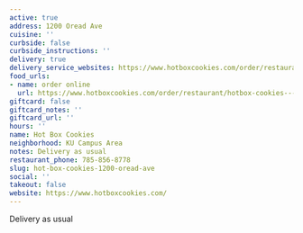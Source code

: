 ```yaml
---
active: true
address: 1200 Oread Ave
cuisine: ''
curbside: false
curbside_instructions: ''
delivery: true
delivery_service_websites: https://www.hotboxcookies.com/order/restaurant/hotbox-cookies---oread-avenue-menu/18175
food_urls:
- name: order online
  url: https://www.hotboxcookies.com/order/restaurant/hotbox-cookies---oread-avenue-menu/18175
giftcard: false
giftcard_notes: ''
giftcard_url: ''
hours: ''
name: Hot Box Cookies
neighborhood: KU Campus Area
notes: Delivery as usual
restaurant_phone: 785-856-8778
slug: hot-box-cookies-1200-oread-ave
social: ''
takeout: false
website: https://www.hotboxcookies.com/
---
```


Delivery as usual